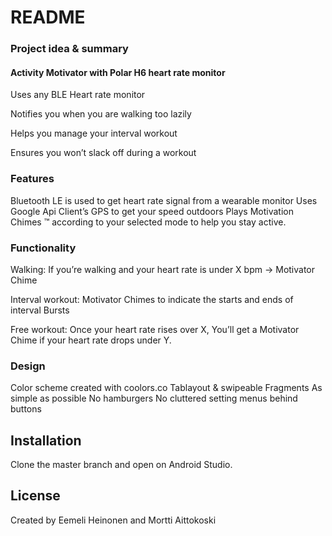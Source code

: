 # README #

### Project idea & summary ###


#### Activity Motivator with Polar H6 heart rate monitor
Uses any BLE Heart rate monitor

Notifies you when you are walking too lazily

Helps you manage your interval workout

Ensures you won’t slack off during a workout

### Features ###

Bluetooth LE is used to get heart rate signal from a wearable monitor
Uses Google Api Client’s GPS to get your speed outdoors
Plays Motivation Chimes ™ according to your selected mode to help you stay active.

### Functionality ###

Walking: If you’re walking and your heart rate is under X bpm -> Motivator Chime

Interval workout: Motivator Chimes to indicate the starts and ends of interval Bursts

Free workout: Once your heart rate rises over X, You’ll get a Motivator Chime if your heart rate drops under Y.

### Design ###

Color scheme created with coolors.co
Tablayout &  swipeable Fragments
As simple as possible
No hamburgers
No cluttered setting menus behind buttons


## Installation ##
Clone the master branch and open on Android Studio.


## License ##

Created by Eemeli Heinonen and Mortti Aittokoski